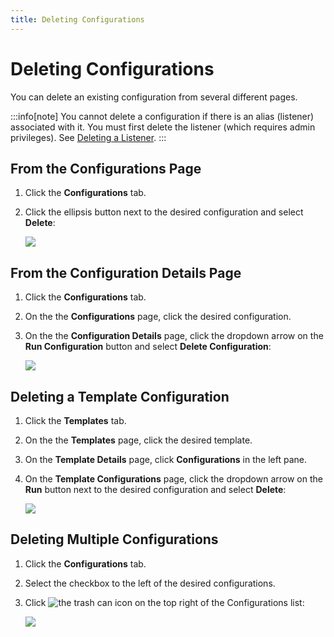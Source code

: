```yaml
---
title: Deleting Configurations
---
```


# Deleting Configurations

You can delete an existing configuration from several different pages.

:::info[note]
You cannot delete a configuration if there is an alias (listener) associated with it. You must first delete the listener (which requires admin privileges). See [Deleting a Listener](../admin/access-control/jobconfig-aliasing#deleting-a-listener).
:::

## From the Configurations Page

1. Click the **Configurations** tab.
2. Click the ellipsis button next to the desired configuration and select **Delete**:
   
   ![](/img/Configurations-Page-Delete.png)

## From the Configuration Details Page

1. Click the **Configurations** tab.
2. On the the **Configurations** page, click the desired configuration.
2. On the the **Configuration Details** page, click the dropdown arrow on the **Run Configuration** button and select **Delete Configuration**:

   ![](/img/Configuration-Details-Page-Delete.png)


## Deleting a Template Configuration

1. Click the **Templates** tab.
2. On the the **Templates** page, click the desired template.
3. On the **Template Details** page, click **Configurations** in the left pane.
4. On the **Template Configurations** page, click the dropdown arrow on the **Run** button next to the desired configuration and select **Delete**:

   ![](/img/Template-Configurations-Page-Delete.png)

## Deleting Multiple Configurations

1. Click the **Configurations** tab.
2. Select the checkbox to the left of the desired configurations.
3. Click <img src="/img/icons/trash.png" className="icon" alt="the trash can icon"/> on the top right of the Configurations list:

   ![](/img/Configurations-Delete-Multiple.png)
